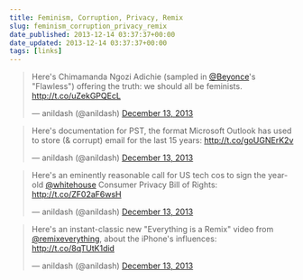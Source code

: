 ```yaml
---
title: Feminism, Corruption, Privacy, Remix
slug: feminism_corruption_privacy_remix
date_published: 2013-12-14 03:37:37+00:00
date_updated: 2013-12-14 03:37:37+00:00
tags: [links]
---
```

<blockquote class="twitter-tweet" data-dnt="true" data-theme="dark"><p lang="en" dir="ltr">Here&#39;s Chimamanda Ngozi Adichie (sampled in <a href="https://twitter.com/Beyonce?ref_src=twsrc%5Etfw">@Beyonce</a>&#39;s &quot;Flawless&quot;) offering the truth: we should all be feminists. <a href="http://t.co/uZekGPQEcL">http://t.co/uZekGPQEcL</a></p>&mdash; anildash (@anildash) <a href="https://twitter.com/anildash/status/411616559975526401?ref_src=twsrc%5Etfw">December 13, 2013</a></blockquote> <script async src="https://platform.twitter.com/widgets.js" charset="utf-8"></script>

<blockquote class="twitter-tweet" data-dnt="true" data-theme="dark"><p lang="en" dir="ltr">Here&#39;s documentation for PST, the format Microsoft Outlook has used to store (&amp; corrupt) email for the last 15 years: <a href="http://t.co/goUGNErK2v">http://t.co/goUGNErK2v</a></p>&mdash; anildash (@anildash) <a href="https://twitter.com/anildash/status/411616587888611328?ref_src=twsrc%5Etfw">December 13, 2013</a></blockquote>

<blockquote class="twitter-tweet" data-dnt="true" data-theme="dark"><p lang="en" dir="ltr">Here&#39;s an eminently reasonable call for US tech cos to sign the year-old <a href="https://twitter.com/WhiteHouse?ref_src=twsrc%5Etfw">@whitehouse</a> Consumer Privacy Bill of Rights: <a href="http://t.co/ZF02aF6wsH">http://t.co/ZF02aF6wsH</a></p>&mdash; anildash (@anildash) <a href="https://twitter.com/anildash/status/411616587896991744?ref_src=twsrc%5Etfw">December 13, 2013</a></blockquote>

<blockquote class="twitter-tweet" data-dnt="true" data-theme="dark"><p lang="en" dir="ltr">Here&#39;s an instant-classic new &quot;Everything is a Remix&quot; video from <a href="https://twitter.com/remixeverything?ref_src=twsrc%5Etfw">@remixeverything</a>, about the iPhone&#39;s influences: <a href="http://t.co/8qTUtK1did">http://t.co/8qTUtK1did</a></p>&mdash; anildash (@anildash) <a href="https://twitter.com/anildash/status/411616587909562368?ref_src=twsrc%5Etfw">December 13, 2013</a></blockquote>
